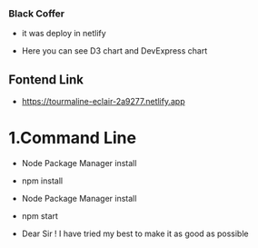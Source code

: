 ### Black Coffer
* it was deploy in netlify

* Here you can see D3  chart and DevExpress chart
## Fontend Link
* https://tourmaline-eclair-2a9277.netlify.app

# 1.Command Line

* Node Package Manager install
* npm install

* Node Package Manager install
* npm start

* Dear Sir !
 I have tried my best to make it as good as possible